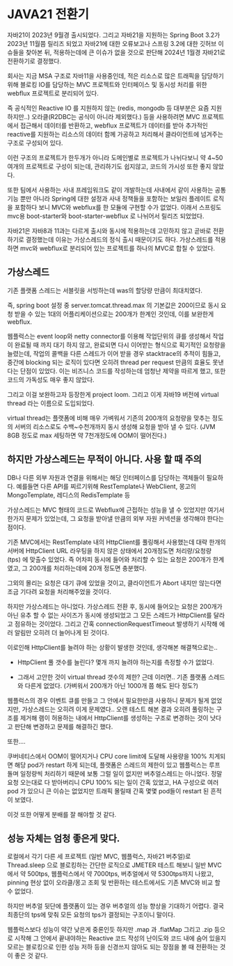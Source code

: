 # JAVA21 전환기

자바21이 2023년 9월경 출시되었다. 그리고 자바21을 지원하는 Spring Boot 3.2가 2023년 11월쯤 릴리즈 되었고 자바21에 대한 오류보고나 스프링 3.2에 대한 깃허브 이슈들을 찾아본 뒤, 적용하는데에 큰 이슈가 없을 것으로 판단해 2024년 1월경 자바21로 전환하기로 결정했다.

회사는 지금 MSA 구조로 자바11을 사용중인데, 적은 리소스로 많은 트래픽을 담당하기 위해 블로킹 IO를 담당하는 MVC 프로젝트와 인터페이스 및 동시성 처리를 위한 webflux 프로젝트로 분리되어 있다.

즉 공식적인 Reactive IO 를 지원하지 않는 (redis, mongodb 등 대부분은 요즘 지원하지만..) 오라클(R2DBC는 공식이 아니라 제외했다.) 등을 사용하려면 MVC 프로젝트에서 접근해서 데이터를 반환하고, webflux 프로젝트가 데이터를 받아 추가적인 reactive를 지원하는 리소스의 데이터 함께 가공하고 처리해서 클라이언트에 넘겨주는 구조로 구성되어 있다.

이런 구조의 프로젝트가 한두개가 아니라 도메인별로 프로젝트가 나뉘다보니 약 4~50여개의 프로젝트로 구성이 되는데, 관리하기도 쉽지않고, 코드의 가시성 또한 좋지 않았다.

또한 팀에서 사용하는 사내 프레임워크도 같이 개발하는데 사내에서 같이 사용하는 공통 기능 뿐만 아니라 Spring에 대한 설정과 사내 정책들을 포함하는 보일러 플레이트 로직을 포함하다 보니 MVC와 webflux를 한 모듈에 구현할 수가 없었다. 이래서 스프링도 mvc용 boot-starter와 boot-starter-webflux 로 나뉘어서 릴리즈 되었었다.

자바21은 자바8과 11과는 다르게 출시와 동시에 적용하는데 고민하지 않고 곧바로 전환하기로 결정했는데 이유는 가상스레드의 정식 출시 때문이기도 하다. 가상스레드를 적용하면 mvc와 webflux로 분리되어 있는 프로젝트를 하나의 MVC로 합칠 수 있었다.


## 가상스레드

기존 플랫폼 스레드는 서블릿을 서빙하는데 was의 할당량 만큼이 최대치였다. 

즉, spring boot 설정 중 server.tomcat.thread.max 의 기본값은 200이므로 동시 요청 받을 수 있는 1대의 어플리케이션으로는 200개가 한계인 것인데, 이를 보완한게 webflux. 

웹플럭스는 event loop와 netty connector를 이용해 작업단위의 큐를 생성해서 작업이 완료될 때 까지 대기 하지 않고, 완료되면 다시 이어받는 형식으로 획기적인 요청량을 늘렸는데, 작업의 콜백을 다른 스레드가 이어 받을 경우 stacktrace의 추적이 힘들고, 중간에 blocking 되는 로직이 있다면 오히려 thread per request 만큼의 효율도 못낸다는 단점이 있었다. 이는 비즈니스 코드를 작성하는데 엄청난 제약을 따르게 했고, 또한 코드의 가독성도 매우 좋지 않았다. 

그리고 이걸 보완하고자 등장한게 project loom. 그리고 이게 자바19 버전에 virtual thread 라는 이름으로 도입되었다.

virtual thread는 플랫폼에 비해 매우 가벼워서 기존의 200개의 요청량을 맞추는 정도의 서버의 리소스로도 수백~수천개까지 동시 생성해 요청을 받아 낼 수 있다. (JVM 8GB 정도로 max 세팅하면 약 7천개정도에 OOM이 떨어진다.)


## 하지만 가상스레드는 무적이 아니다. 사용 할 때 주의

DB나 다른 외부 자원과 연결을 위해서는 해당 인터페이스를 담당하는 객체들이 필요하다. 예를들면 다른 API를 찌르기위해 RestTemplate나 WebClient, 몽고의 MongoTemplate, 레디스의 RedisTemplate 등

가상스레드는 MVC 형태의 코드로 Webflux에 근접하는 성능을 낼 수 있었지만 여기서 한가지 문제가 있었는데, 그 요청을 받아낼 만큼의 외부 자원 커넥션을 생각해야 한다는 점이다.

기존 MVC에서는 RestTemplate 내의 HttpClient를 풀링해서 사용했는데 대략 한개의 서버에 HttpClient URL 라우팅을 하지 않은 상태에서 20개정도면 처리량/요청량 (tps) 에 맞출수 있었다. 즉 어차피 동시에 들어와 처리할 수 있는 요청은 200개가 한계였고, 그 200개를 처리하는데에 20개 정도면 충분했다.

그외의 몰리는 요청은 대기 큐에 있었을 것이고, 클라이언트가 Abort 내지만 않는다면 조금 기다려 요청을 처리해주었을 것이다.

하지만 가상스레드는 아니었다. 가상스레드 전환 후, 동시에 들어오는 요청은 200개가 아닌 유추 할 수 없는 사이즈가 동시에 생성되었고 그 모든 스레드가 HttpClient를 달라고 점유하는 것이었다. 그리고 간혹 connectionRequestTimeout 발생하기 시작해 에러 알림만 오히려 더 늘어나게 된 것이다.

이로인해 HttpClient를 늘려야 하는 상황이 발생한 것인데, 생각해본 해결책으로는..

- HttpClient 풀 갯수를 늘린다? 몇개 까지 늘려야 하는지를 측정할 수가 없었다.

- 그래서 고안한 것이 virtual thread 갯수의 제한? 근데 이러면.. 기존 플랫폼 스레드와 다른게 없었다. 
(가벼워서 200개가 아닌 1000개 쯤 해도 된다 정도?)

웹플럭스의 경우 이벤트 큐를 만들고 그 안에서 필요한만큼 사용하니 문제가 될게 없었지만, 가상스레드는 오히려 이게 문제였다.. 오랜 테스트 해본 결과 오히려 풀링하는 구조를 제거해 램이 허용하는 내에서 HttpClient를 생성하는 구조로 변경하는 것이 낫다고 판단해 변경하고 문제를 해결하긴 했다.

또한....

쿠버네티스에서 OOM이 떨어지거나 CPU core limit에 도달해 사용량을 100% 치게되면 해당 pod가 restart 하게 되는데, 플랫폼은 스레드의 제한이 있고 웹플럭스는 루프 돌며 일정량씩 처리하기 때문에 보통 그럴 일이 없지만 버추얼스레드는 아니었다. 정말 요청 오는대로 다 받아버리니 CPU 100% 되는 일이 간혹 있었고, HA 구성으로 여러 pod 가 있으니 큰 이슈는 없었지만 트래픽 몰릴때 간혹 몇몇 pod들이 restart 된 흔적이 보였다.

이것 또한 어떻게 분배를 잘 해야할 것 같다.


## 성능 자체는 엄청 좋은게 맞다.

로컬에서 각기 다른 세 프로젝트 (일반 MVC, 웹플럭스, 자바21 버추얼)로 Thread.sleep 으로 블로킹하는 간단한 로직으로 JMETER 테스트 해보니 일반 MVC에서 약 500tps, 웹플럭스에서 약 7000tps, 버추얼에서 약 5300tps까지 나왔고, pinning 현상 없이 오라클/몽고 조회 및 반환하는 테스트에서도 기존 MVC와 비교 할 수 없었다.

하지만 버추얼 뒷단에 플랫폼이 있는 경우 버추얼의 성능 향상을 기대하기 어렵다. 결국 최종단의 tps에 맞춰 모든 요청의 tps가 결정되는 구조이니 말이다. 

웹플럭스보다 성능이 약간 낮은게 중론인듯 하지만 .map 과 .flatMap 그리고 .zip 등으로 시작해 그 안에서 끝내야하는 Reactive 코드 작성의 난이도와 코드 내에 숨어 있을지 모르는 블로킹으로 인한 성능 저하 등을 신경쓰지 않아도 되는 장점을 볼 때 전환하는 것이 좋은 것 같다.
